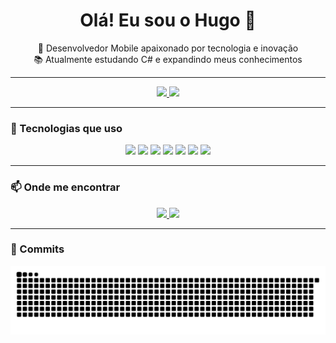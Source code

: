 <h1 align="center">Olá! Eu sou o Hugo 👋</h1>

<p align="center">
  🚀 Desenvolvedor Mobile apaixonado por tecnologia e inovação<br>
  📚 Atualmente estudando C# e expandindo meus conhecimentos<br>
</p>

---

<div align="center">
  <a href="https://github.com/hugh514">
    <img height="180em" src="https://github-readme-stats.vercel.app/api?username=hugh514&show_icons=true&theme=dracula&include_all_commits=true&count_private=true" />
    <img height="180em" src="https://github-readme-stats.vercel.app/api/top-langs/?username=hugh514&layout=compact&langs_count=7&theme=dracula" />
  </a>
</div>

---

### 🧠 Tecnologias que uso

<p align="center">
  <img src="https://img.shields.io/badge/Flutter-02569B?style=for-the-badge&logo=flutter&logoColor=white"/>
  <img src="https://img.shields.io/badge/Dart-0175C2?style=for-the-badge&logo=dart&logoColor=white"/>
  <img src="https://img.shields.io/badge/Python-3776AB?style=for-the-badge&logo=python&logoColor=white"/>
  <img src="https://img.shields.io/badge/C%23-239120?style=for-the-badge&logo=dotnet&logoColor=white"/>
  <img src="https://img.shields.io/badge/HTML5-E34F26?style=for-the-badge&logo=html5&logoColor=white"/>
  <img src="https://img.shields.io/badge/CSS3-1572B6?style=for-the-badge&logo=css3&logoColor=white"/>
  <img src="https://img.shields.io/badge/JavaScript-F7DF1E?style=for-the-badge&logo=javascript&logoColor=black"/>
</p>

---

### 📫 Onde me encontrar

<p align="center">
  <a href="https://github.com/hugh514" target="_blank">
    <img src="https://img.shields.io/badge/GitHub-100000?style=for-the-badge&logo=github&logoColor=white"/>
  </a>
  <a href="https://www.instagram.com/hugh514" target="_blank">
    <img src="https://img.shields.io/badge/Instagram-E4405F?style=for-the-badge&logo=instagram&logoColor=white"/>
  </a>
</p>

---

### 🐍 Commits

<p align="center">
  <img src="https://raw.githubusercontent.com/hugh514/hugh514/output/github-contribution-grid-snake.svg" />

</p>
